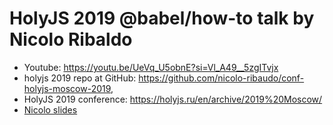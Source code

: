 # HolyJS 2019 @babel/how-to talk by Nicolo Ribaldo

* Youtube: https://youtu.be/UeVq_U5obnE?si=Vl_A49__5zgITvjx
* holyjs 2019 repo at GitHub: https://github.com/nicolo-ribaudo/conf-holyjs-moscow-2019, 
* HolyJS 2019 conference: https://holyjs.ru/en/archive/2019%20Moscow/
* [Nicolo slides](/pdfs/holyjs-2019-Nicolo_Ribaudo_babelhow-to.pdf)
